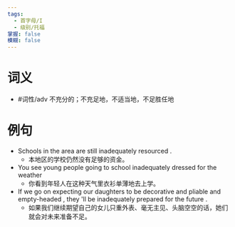 ```yaml
---
tags:
  - 首字母/I
  - 级别/托福
掌握: false
模糊: false
---
```

# 词义
- #词性/adv  不充分的；不充足地，不适当地，不足胜任地
# 例句
- Schools in the area are still inadequately resourced .
	- 本地区的学校仍然没有足够的资金。
- You see young people going to school inadequately dressed for the weather
	- 你看到年轻人在这种天气里衣衫单薄地去上学。
- If we go on expecting our daughters to be decorative and pliable and empty-headed , they 'll be inadequately prepared for the future .
	- 如果我们继续期望自己的女儿只重外表、毫无主见、头脑空空的话，她们就会对未来准备不足。
